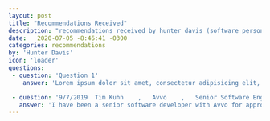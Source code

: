```yaml
---
layout: post
title: "Recommendations Received"
description: "recommendations received by hunter davis (software person)"
date:   2020-07-05 -8:46:41 -0300
categories: recommendations
by: 'Hunter Davis'
icon: 'loader'
questions:
 - question: 'Question 1'
    answer: 'Lorem ipsum dolor sit amet, consectetur adipisicing elit, sed do eiusmod tempor incididunt ut labore et dolore magna aliqua. Ut enim ad minim veniam, quis nostrud exercitation ullamco laboris nisi ut aliquip ex ea commodo consequat. Duis aute irure dolor in reprehenderit in voluptate velit esse cillum dolore eu fugiat nulla pariatur. Excepteur sint occaecat cupidatat non proident, sunt in culpa qui officia deserunt mollit anim id est laborum.'

 - question: '9/7/2019	Tim	Kuhn	, 	Avvo	, 	Senior Software Engineer	'
   answer: 'I have been a senior software developer with Avvo for approximately two years. When I began working with Avvo, Hunter was the acting Director of Engineering. He was the Hiring Manager when I interviewed; I was immediately impressed with him both as a technical leader and as a sincere, caring person.   Hunter was a uniting leader at Avvo. He encouraged all of us to find our place within the R&D teams, encouraging and enabling us to be our best. Hunter lead by mentoring and encouraging mentorship within the teams he was responsible for. Those of us who worked with him learned from him, enjoyed our time with him and became better technologists as well as better individuals.   I have worked with numerous leaders during my eighteen years in technology, few have made such a positive difference in my life as Hunter. I look forward to the day when I have the opportunity to work with him again. He is a magnetic and personable leader; he would be a magnificent addition to any to any organization’s Senior Management team.'			
---
```

